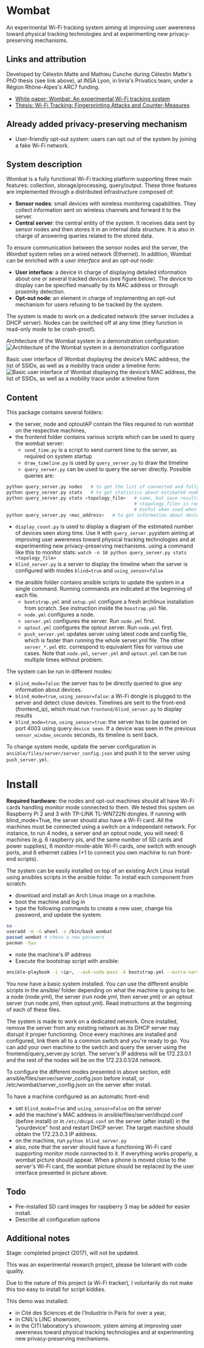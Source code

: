 # Wombat

An experimental Wi-Fi tracking system aiming at improving user awereness toward physical tracking technologies and at experimenting new privacy-preserving mechanisms.

## Links and attribution

Developed by Célestin Matte and Mathieu Cunche during Célestin Matte's PhD thesis (see link above), at INSA Lyon, in Inria's Privatics team, under a Région Rhône-Alpes's ARC7 funding.

- [White paper: Wombat: An experimental Wi-Fi tracking system](https://hal.inria.fr/hal-01679007/document)
- [Thesis: Wi-Fi Tracking: Fingerprinting Attacks and Counter-Measures](https://hal.archives-ouvertes.fr/tel-01659783/)

## Already added privacy-preserving mechanism

- User-friendly opt-out system: users can opt out of the system by joining a fake Wi-Fi network.

## System description

Wombat is a fully functional Wi-Fi tracking platform supporting three main features: collection, storage/processing, query/output. These three features are implemented through a distributed infrastructure composed of:
- **Sensor nodes**: small devices with wireless monitoring capabilities. They collect information sent on wireless channels and forward it to the server.
- **Central server**: the central entity of the system. It receives data sent by sensor nodes and then stores it in an internal data structure.  It is also in charge of answering queries related to the stored data.

To ensure communication between the sensor nodes and the server, the _Wombat_ system relies on a wired network (Ethernet). In addition, Wombat can be enriched with a _user interface_ and an _opt-out node_:
- **User interface**: a device in charge of displaying detailed information about one or several tracked devices (see figure below). The device to display can be specified manually by its MAC address or through proximity detection.
- **Opt-out node**: an element in charge of implementing an opt-out mechanism for users refusing to be tracked by the system.

The system is made to work on a dedicated network (the server includes a DHCP server). Nodes can be switched off at any time (they function in read-only mode to be crash-proof).

Architecture of the Wombat system in a demonstration configuration:
![Architecture of the Wombat system in a demonstration configuration](figures/Wombat.png?raw=true "Architecture of the Wombat system in a demonstration configuration")

Basic user interface of Wombat displaying the device’s MAC address, the list of SSIDs, as well as a mobility trace under a timeline form:
![Basic user interface of Wombat displaying the device’s MAC address, the list of SSIDs, as well as a mobility trace under a timeline form](figures/front-end.png?raw=true "Basic user interface of Wombat displaying the device’s MAC address, the list of SSIDs, as well as a mobility trace under a timeline form")

## Content

This package contains several folders:
- the server, node and optoutAP contain the files required to run wombat on the respective machines,
- the frontend folder contains various scripts which can be used to query the wombat server:
  * `send_time.py` is a script to send current time to the server, as required on system startup
  * `draw_timeline.py` is used by `query_server.py` to draw the timeline
  * `query_server.py` can be used to query the server directly. Possible queries are:
```bash
python query_server.py nodes   # to get the list of connected and fully functioning nodes
python query_server.py stats   # to get statistics about estimated number of devices seen by the system
python query_server.py stats <topology_file>   # same, but save results to a log.txt file.
                                               # <topology_file> is required to save results according to the topology of the system.
                                               # Useful when used when display_count.py
python query_server.py <mac_address>   # to get information about device of address <mac_address>
```
  * `display_count.py` is used to display a diagram of the estimated number of devices seen along time.
    Use it with `query_server.py`ystem aiming at improving user awereness toward physical tracking technologies and at experimenting new privacy-preserving mechanisms. using a command like this to monitor stats:
`watch -n 10 python query_server.py stats <topology_file>`
  * `blind_server.py` is a server to display the timeline when the server is configured
    with modes `blind=true` and `using_sensor=false`
- the ansible folder contains ansible scripts to update the system in a single command.
  Running commands are indicated at the beginning of each file.
  * `bootstrap.yml` and `setup.yml` configure a fresh archlinux installation from
    scratch. See instruction inside the `boostrap.yml` file.
  * `node.yml` configures a node.
  * `server.yml` configures the server. Run `node.yml` first.
  * `optout.yml` configures the optout server. Run `node.yml` first.
  * `push_server.yml` updates server using latest code and config file, which is
    faster than running the whole server.yml file.
  The other `server_*.yml` etc. correspond to equivalent files for various use cases.
  Note that `node.yml`, `server.yml` and `optout.yml` can be run multiple times without problem.

The system can be run in different modes:
- `blind_mode=false`: the server has to be directly queried to give any information about devices.
- `blind_mode=true`, `using_sensor=false`: a Wi-Fi dongle is plugged to the server and
  detect close devices. Timelines are sent to the front-end (frontend_ip),
  which must run `frontend/blind_server.py` to display results
- `blind_mode=true`, `using_sensor=true`: the server has to be queried on port 4003
  using query `device seen`. If a device was seen in the previous `sensor_window_seconds` seconds,
  its timeline is sent back.

To change system mode, update the server configuration in `ansible/files/server/server_config.json`
and push it to the server using `push_server.yml`.

# Install

**Required hardware:** the nodes and opt-out machines should all have Wi-Fi cards handling monitor mode connected to them. We tested this system on Raspberry Pi 2 and 3 with TP-LINK TL-WN722N dongles. If running with blind_mode=True, the server should also have a Wi-Fi card. All the machines must be connected using a switch on a independant network.
For instance, to run 4 nodes, a server and an optout node, you will need: 6 machines (e.g. 6 raspberry pis, and the same number of SD cards and power supplies), 6 monitor-mode-able Wi-Fi cards, one switch with enough ports, and 6 ethernet cables (+1 to connect you own machine to run front-end scripts).

The system can be easily installed on top of an existing Arch Linux install using ansibles scripts in the ansible folder.
To install each component from scratch:
- download and install an Arch Linux image on a machine.
- boot the machine and log in
- type the following commands to create a new user, change his password, and update the system:
```bash
su -
useradd -m -G wheel -s /bin/bash wombat
passwd wombat # chose a new password
pacman -Syu
```
- note the machine's IP address
- Execute the bootstrap script with ansible:
```bash
ansible-playbook -i <ip>, --ask-sudo-pass -k bootstrap.yml --extra-vars "user=wombat"
```
You now have a basic system installed. You can use the different ansible scripts in the ansible/ folder depending on what the machine is going to be: a node (node.yml), the server (run node.yml, then server.yml) or an optout server (run node.yml, then optout.yml). Read instructions at the beginning of each of these files.

The system is made to work on a dedicated network. Once installed, remove the server from any existing network as its DHCP server may disrupt it proper functioning. Once every machines are installed and configured, link them all to a common switch and you're ready to go. You can add your own machine to the switch and query the server using the frontend/query_server.py script. The server's IP address will be 172.23.0.1 and the rest of the nodes will be on the 172.23.0.1/24 network.

To configure the different modes presented in above section, edit ansible/files/server/server_config.json before install, or /etc/wombat/server_config.json on the server after install.

To have a machine configured as an automatic front-end:
- set `blind_mode=True` and `using_sensor=False` on the server
- add the machine's MAC address in ansible/files/server/dhcpd.conf (before install) or in `/etc/dhcpd.conf` on the server (after install) in the "yourdevice" host and restart DHCP server. The target machine should obtain the 172.23.0.3 IP address.
- on the machine, run `python blind_server.py`
- also, note that the server should have a functioning Wi-Fi card supporting monitor mode connected to it.
If everything works properly, a wombat picture should appear. When a phone is moved close to the server's Wi-Fi card, the wombat picture should be replaced by the user interface presented in picture above.

## Todo

- Pre-installed SD card images for raspberry 3 may be added for easier install.
- Describe all configuration options

## Additional notes

Stage: completed project (2017), will not be updated.

This was an experimental research project, please be tolerant with code quality.

Due to the nature of this project (a Wi-Fi tracker), I voluntarily do not make this too easy to install for script kiddies.

This demo was installed:
- in Cité des Sciences et de l'Industrie in Paris for over a year,
- in CNIL's LINC showroom,
- in the CITI laboratory's showroom.
ystem aiming at improving user awereness toward physical tracking technologies and at experimenting new privacy-preserving mechanisms.
